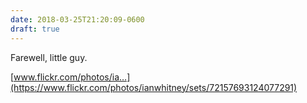 ```yaml
---
date: 2018-03-25T21:20:09-0600
draft: true
---
```




Farewell, little guy.

[www.flickr.com/photos/ia…](https://www.flickr.com/photos/ianwhitney/sets/72157693124077291)



